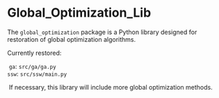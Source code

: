 # Global_Optimization_Lib

The `global_optimization` package is a Python library designed for restoration of global optimization algorithms.

Currently restored:

​	`ga`: `src/ga/ga.py`  
  `ssw`: `src/ssw/main.py`

​	If necessary, this library will include more global optimization methods.
